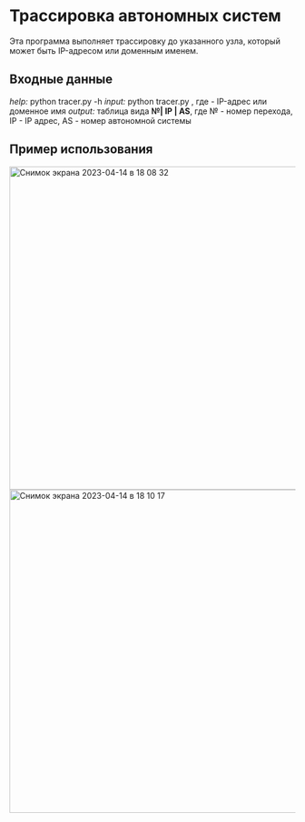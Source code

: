 # Трассировка автономных систем
Эта программа выполняет трассировку до указанного узла, который может быть IP-адресом или доменным именем. 

## Входные данные

*help:* python tracer.py -h
*input:* python tracer.py <target>, где <target> - IP-адрес или доменное имя
*output:* таблица вида **№| IP | AS**, где № - номер перехода, IP - IP адрес, AS - номер автономной системы

## Пример использования

<img width="568" alt="Снимок экрана 2023-04-14 в 18 08 32" src="https://user-images.githubusercontent.com/91218615/232052640-e7707e0f-820b-4528-acff-53d8f5263eb1.png">
<img width="568" alt="Снимок экрана 2023-04-14 в 18 10 17" src="https://user-images.githubusercontent.com/91218615/232052839-310b6cd4-86f1-482a-afbb-ff356fd98049.png">
